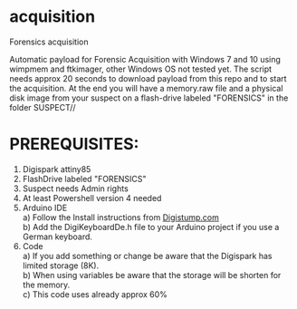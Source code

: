 # acquisition
Forensics acquisition

Automatic payload for Forensic Acquisition with Windows 7 and 10 using wimpmem and ftkimager, other Windows OS not tested yet.
The script needs approx 20 seconds to download payload from this repo and to start the acquisition.
At the end you will have a memory.raw file and a physical disk image from your suspect on a flash-drive labeled "FORENSICS" 
in the folder SUSPECT/<Date and time of start>/

# PREREQUISITES:
1) Digispark attiny85
2) FlashDrive labeled "FORENSICS"
3) Suspect needs Admin rights
4) At least Powershell version 4 needed
3) Arduino IDE<br/>
  a) Follow the Install instructions from [Digistump.com](https://digistump.com/wiki/digispark/tutorials/connecting)<br/>
  b) Add the DigiKeyboardDe.h file to your Arduino project if you use a German keyboard.<br/>
4) Code<br/>
  a) If you add something or change be aware that the Digispark has limited storage (8K).<br/>
  b) When using variables be aware that the storage will be shorten for the memory.<br/>
  c) This code uses already approx 60% <br/>
  
